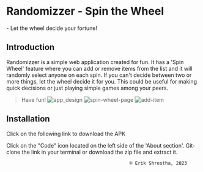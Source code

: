 # Randomizzer - Spin the Wheel
<span>- Let the wheel decide your fortune!</span>

## Introduction
Randomizzer is a simple web application created for fun.
It has a 'Spin Wheel' feature where you can add or remove items from the list and it will randomly select anyone on each spin. If you can't decide between two or more things, let the wheel decide it for you. This could be useful for making quick decisions or just playing simple games among your peers.

> Have fun!
 ![app_design](https://github.com/eriksh26/Randomizzer/assets/108941456/7b348acf-8327-4213-b1e1-744568748ba7)
![spin-wheel-page](https://github.com/eriksh26/Randomizzer/assets/108941456/6563e211-4e64-48a2-962d-2e923e6e3a41)
![add-item](https://github.com/eriksh26/Randomizzer/assets/108941456/39f7dd41-bce7-4623-8cdc-0caff18d77a4)


## Installation
Click on the following link to download the APK <br />

Click on the "Code" icon located on the left side of the 'About section'. Git-clone the link in your terminal or download the zip file and extract it.

                                                 ©️ Erik Shrestha, 2023

